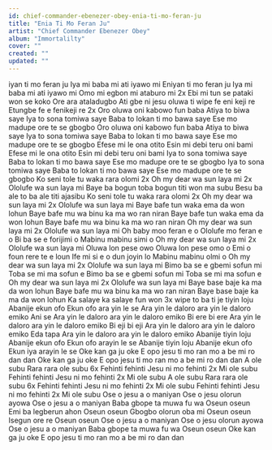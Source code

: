 ```yaml
---
id: chief-commander-ebenezer-obey-enia-ti-mo-feran-ju
title: "Enia Ti Mo Feran Ju"
artist: "Chief Commander Ebenezer Obey"
album: "Immortalilty"
cover: ""
created: ""
updated: ""
---
```


iyan ti mo feran ju
Iya mi baba mi ati iyawo mi
Eniyan ti mo feran ju
Iya mi baba mi ati iyawo mi
Omo mi egbon mi ataburo mi 2x
Ebi mi tun se pataki won se koko
Ore ara ataladugbo
Ati gbe ni jesu oluwa ti wipe fe eni keji re
Etungbe fe e fenikeji re 2x
Oro oluwa oni kabowo fun baba
Atiya to biwa saye
Iya to sona tomiwa saye
Baba to lokan ti mo bawa saye
Ese mo madupe ore te se gbogbo
Oro oluwa oni kabowo fun baba
Atiya to biwa saye
Iya to sona tomiwa saye
Baba to lokan ti mo bawa saye
Ese mo madupe ore te se gbogbo
Efese mi le ona otito
Esin mi debi teru oni bami
Efese mi le ona otito
Esin mi debi teru oni bami
Iya to sona tomiwa saye
Baba to lokan ti mo bawa saye
Ese mo madupe ore te se gbogbo
Iya to sona tomiwa saye
Baba to lokan ti mo bawa saye
Ese mo madupe ore te se gbogbo
Ko seni tole tu waka rara olomi 2x
Oh my dear wa sun laya mi 2x
Ololufe wa sun laya mi
Baye ba bogun toba bogun titi won ma subu
Besu ba ale to ba ale titi ajasibu
Ko seni tole tu waka rara olomi 2x
Oh my dear wa sun laya mi 2x
Ololufe wa sun laya mi
Baye bafe tun waka ema da won lohun
Baye bafe mu wa binu ka ma wo ran niran
Baye bafe tun waka ema da won lohun
Baye bafe mu wa binu ka ma wo ran niran
Oh my dear wa sun laya mi 2x
Ololufe wa sun laya mi
Oh baby moo feran e o
Ololufe mo feran e o
Bi ba se e forijimi o
Mabinu mabinu simi o
Oh my dear wa sun laya mi 2x
Ololufe wa sun laya mi
Oluwa lon pese owo
Oluwa lon pese omo o
Emi o foun rere te e loun
Ife mi si e o dun joyin lo
Mabinu mabinu olmi o
Oh my dear wa sun laya mi 2x
Ololufe wa sun laya mi
Bimo ba se e gbemi sofun mi
Toba se mi ma sofun e
Bimo ba se e gbemi sofun mi
Toba se mi ma sofun e
Oh my dear wa sun laya mi 2x
Ololufe wa sun laya mi
Baye base baje ka ma da won lohun
Baye bafe mu wa binu ka ma wo ran niran
Baye base baje ka ma da won lohun
Ka salaye ka salaye fun won 3x
wipe to ba ti je tiyin loju
Abanije ekun ofo
Ekun ofo  ara yin le se
Ara yin le daloro ara yin le daloro emiko
Ani se
Ara yin le daloro ara yin le daloro emiko
Bi ere bi ere
Ara yin le daloro ara yin le daloro emiko
Bi eji bi eji
Ara yin le daloro ara yin le daloro emiko
Eda tapa
Ara yin le daloro ara yin le daloro emiko
Abanije tiyin loju
Abanije ekun ofo
Ekun ofo arayin le se
Abanije tiyin loju
Abanije ekun ofo
Ekun iya arayin le se
Oke kan ga ju oke
E opo jesu ti mo ran mo a be mi ro dan dan
Oke kan ga ju oke
E opo jesu ti mo ran mo a be mi ro dan dan
A ole subu
Rara rara ole subu 6x
Fehinti fehinti
Jesu ni mo fehinti 2x
Mi ole subu
Fehinti fehinti
Jesu ni mo fehinti 2x
Mi ole subu
A ole subu
Rara rara ole subu 6x
Fehinti fehinti
Jesu ni mo fehinti 2x
Mi ole subu
Fehinti fehinti
Jesu ni mo fehinti 2x
Mi ole subu
Ose o jesu a o maniyan
Ose o jesu olorun ayowa
Ose o jesu a o maniyan
Baba gbope ta muwa fu wa
Oseun oseun
Emi ba legberun ahon
Oseun oseun
Gbogbo olorun oba mi
Oseun oseun
Isegun ore re
Oseun oseun
Ose o jesu a o maniyan
Ose o jesu olorun ayowa
Ose o jesu a o maniyan
Baba gbope ta muwa fu wa
Oseun oseun
Oke kan ga ju oke
E opo jesu ti mo ran mo a be mi ro dan dan